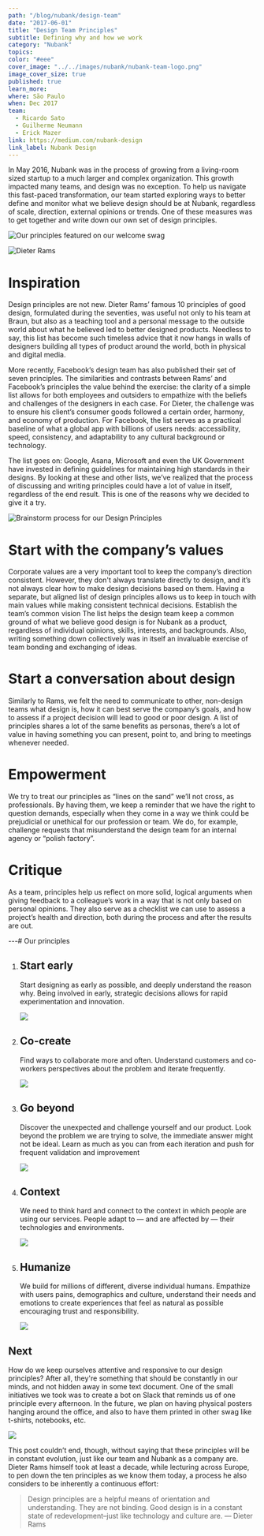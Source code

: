 ```yaml
---
path: "/blog/nubank/design-team"
date: "2017-06-01"
title: "Design Team Principles"
subtitle: Defining why and how we work
category: "Nubank"
topics:
color: "#eee"
cover_image: "../../images/nubank/nubank-team-logo.png"
image_cover_size: true
published: true
learn_more:
where: São Paulo
when: Dec 2017
team:
  - Ricardo Sato
  - Guilherme Neumann
  - Erick Mazer
link: https://medium.com/nubank-design
link_label: Nubank Design
---
```


In May 2016, Nubank was in the process of growing from a living-room sized startup to a much larger and complex organization. This growth impacted many teams, and design was no exception.
To help us navigate this fast-paced transformation, our team started exploring ways to better define and monitor what we believe design should be at Nubank, regardless of scale, direction, external opinions or trends. One of these measures was to get together and write down our own set of design principles.

![Our principles featured on our welcome swag](../../images/nubank/nubank-principles.jpeg)

![Dieter Rams](../../images/nubank/principles-1.png)

# Inspiration

Design principles are not new. Dieter Rams’ famous 10 principles of good design, formulated during the seventies, was useful not only to his team at Braun, but also as a teaching tool and a personal message to the outside world about what he believed led to better designed products. Needless to say, this list has become such timeless advice that it now hangs in walls of designers building all types of product around the world, both in physical and digital media.

More recently, Facebook’s design team has also published their set of seven principles. The similarities and contrasts between Rams’ and Facebook’s principles the value behind the exercise: the clarity of a simple list allows for both employees and outsiders to empathize with the beliefs and challenges of the designers in each case. For Dieter, the challenge was to ensure his client’s consumer goods followed a certain order, harmony, and economy of production. For Facebook, the list serves as a practical baseline of what a global app with billions of users needs: accessibility, speed, consistency, and adaptability to any cultural background or technology.

The list goes on: Google, Asana, Microsoft and even the UK Government have invested in defining guidelines for maintaining high standards in their designs. By looking at these and other lists, we’ve realized that the process of discussing and writing principles could have a lot of value in itself, regardless of the end result. This is one of the reasons why we decided to give it a try.

![Brainstorm process for our Design Principles](../../images/nubank/principles-2.jpeg)

# Start with the company’s values

Corporate values are a very important tool to keep the company’s direction consistent. However, they don't always translate directly to design, and it’s not always clear how to make design decisions based on them. Having a separate, but aligned list of design principles allows us to keep in touch with main values while making consistent technical decisions.
Establish the team’s common vision
The list helps the design team keep a common ground of what we believe good design is for Nubank as a product, regardless of individual opinions, skills, interests, and backgrounds. Also, writing something down collectively was in itself an invaluable exercise of team bonding and exchanging of ideas.

# Start a conversation about design

Similarly to Rams, we felt the need to communicate to other, non-design teams what design is, how it can best serve the company’s goals, and how to assess if a project decision will lead to good or poor design. A list of principles shares a lot of the same benefits as personas, there’s a lot of value in having something you can present, point to, and bring to meetings whenever needed.

# Empowerment

We try to treat our principles as “lines on the sand” we’ll not cross, as professionals. By having them, we keep a reminder that we have the right to question demands, especially when they come in a way we think could be prejudicial or unethical for our profession or team. We do, for example, challenge requests that misunderstand the design team for an internal agency or “polish factory”.

# Critique

As a team, principles help us reflect on more solid, logical arguments when giving feedback to a colleague’s work in a way that is not only based on personal opinions. They also serve as a checklist we can use to assess a project’s health and direction, both during the process and after the results are out.

---# Our principles

1. ## Start early

   Start designing as early as possible, and deeply understand the reason why. Being involved in early, strategic decisions allows for rapid experimentation and innovation.

   ![](../../images/nubank/principles-3.jpeg)

2. ## Co-create

   Find ways to collaborate more and often. Understand customers and co-workers perspectives about the problem and iterate frequently.

   ![](../../images/nubank/principles-4.jpeg)

3. ## Go beyond

   Discover the unexpected and challenge yourself and our product. Look beyond the problem we are trying to solve, the immediate answer might not be ideal. Learn as much as you can from each iteration and push for frequent validation and improvement

   ![](../../images/nubank/principles-5.png)

4. ## Context

   We need to think hard and connect to the context in which people are using our services. People adapt to — and are affected by — their technologies and environments.

   ![](../../images/nubank/principles-6.jpeg)

5. ## Humanize

   We build for millions of different, diverse individual humans. Empathize with users pains, demographics and culture, understand their needs and emotions to create experiences that feel as natural as possible encouraging trust and responsibility.

   ![](../../images/nubank/principles-7.jpeg)

## Next

How do we keep ourselves attentive and responsive to our design principles? After all, they're something that should be constantly in our minds, and not hidden away in some text document. One of the small initiatives we took was to create a bot on Slack that reminds us of one principle every afternoon. In the future, we plan on having physical posters hanging around the office, and also to have them printed in other swag like t-shirts, notebooks, etc.

<div class="w-100 ba b--near-white bw1">
   <img class="flex br4 center mt0" src="../../images/nubank/principles-8.png" />
</div>

This post couldn’t end, though, without saying that these principles will be in constant evolution, just like our team and Nubank as a company are. Dieter Rams himself took at least a decade, while lecturing across Europe, to pen down the ten principles as we know them today, a process he also considers to be inherently a continuous effort:

> Design principles are a helpful means of orientation and understanding. They are not binding. Good design is in a constant state of redevelopment–just like technology and culture are. — Dieter Rams
